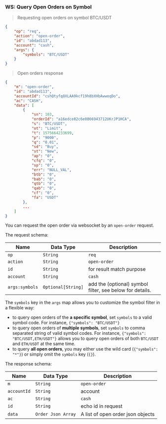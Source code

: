 ### WS: Query Open Orders on Symbol

> Requesting open orders on symbol BTC/USDT

```json
{
    "op": "req", 
    "action": "open-order", 
    "id": "abdad113", 
    "account": "cash", 
    "args": {
        "symbols": "BTC/USDT"
    }
}
```

> Open orders response

```json
{
    "m": "open-order", 
    "id": "abdad113", 
    "accountId": "cshQtyfq8XLAA9kcf19h8bXHbAwwoqDo", 
    "ac": "CASH", 
    "data": [
        {
            "sn": 103, 
            "orderId": "a16edce82c6e0866943712UKrJP1HCA", 
            "s": "BTC/USDT", 
            "ot": "Limit", 
            "t": 1575664233699, 
            "p": "9000", 
            "q": "0.01", 
            "sd": "Buy", 
            "st": "New", 
            "ap": "0", 
            "cfq": "0", 
            "sp": "0", 
            "err": "NULL_VAL", 
            "btb": "0", 
            "bab": "0", 
            "qtb": "0", 
            "qab": "0", 
            "cf": "0", 
            "fa": "USDT"
        }, 
        ...
    ]
}
```

You can request the open order via websocket by an `open-order` request. 

The request schema:

 Name          | Data Type           | Description                
-------------- | ------------------- | -------------------------- 
 `op`          | `String`            | `req`                      
 `action`      | `String`            | `open-order`  
 `id`          | `String`            | for result match purpose
 `account`     | `String`            | `cash`       
 `args:symbols`| `Optional[String]`  | add the (optional) symbol filter, see below for details.

The `symbols` key in the `args` map allows you to customize the symbol filter in a flexible way:

* to query open orders of the **a specific symbol**, set `symbols` to a valid symbol code. For instance, `{"symbols": "BTC/USDT"}`
* to query open orders of **multiple symbols**, set `symbols` to comma separated string of valid symbol codes. For instance, `{"symbols": "BTC/USDT,ETH/USDT"}` allows you to query open orders of both `BTC/USDT` and `ETH/USDT` at the same time.
* to query **all open orders**, you may either use the wild card (`{"symbols": "*"}`) or simply omit the `symbols` key (`{}`). 


The response schema:

 Name               | Data Type             | Description                   
--------------------| --------------------- | ----------------------------- 
 `m`                | `String`              | `open-order`
 `accountId`        | `String`              | account  
 `ac`               | `String`              | `cash`
 `id`               | `String`              | echo id in request
 `data`             | `Order Json Array`    | A list of open order json objects        